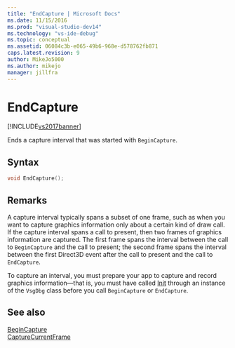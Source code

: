 ```yaml
---
title: "EndCapture | Microsoft Docs"
ms.date: 11/15/2016
ms.prod: "visual-studio-dev14"
ms.technology: "vs-ide-debug"
ms.topic: conceptual
ms.assetid: 06084c3b-e065-49b6-968e-d578762fb871
caps.latest.revision: 9
author: MikeJo5000
ms.author: mikejo
manager: jillfra
---
```

# EndCapture
[!INCLUDE[vs2017banner](../includes/vs2017banner.md)]

Ends a capture interval that was started with `BeginCapture`.  
  
## Syntax  
  
```cpp  
void EndCapture();  
```  
  
## Remarks  
 A capture interval typically spans a subset of one frame, such as when you want to capture graphics information only about a certain kind of draw call. If the capture interval spans a call to present, then two frames of graphics information are captured. The first frame spans the interval between the call to `BeginCapture` and the call to present; the second frame spans the interval between the first Direct3D event after the call to present and the call to `EndCapture`.  
  
 To capture an interval, you must prepare your app to capture and record graphics information—that is, you must have called [Init](../debugger/init.md) through an instance of the `VsgDbg` class before you call `BeginCapture` or `EndCapture`.  
  
## See also  
 [BeginCapture](../debugger/begincapture.md)   
 [CaptureCurrentFrame](../debugger/capturecurrentframe.md)
